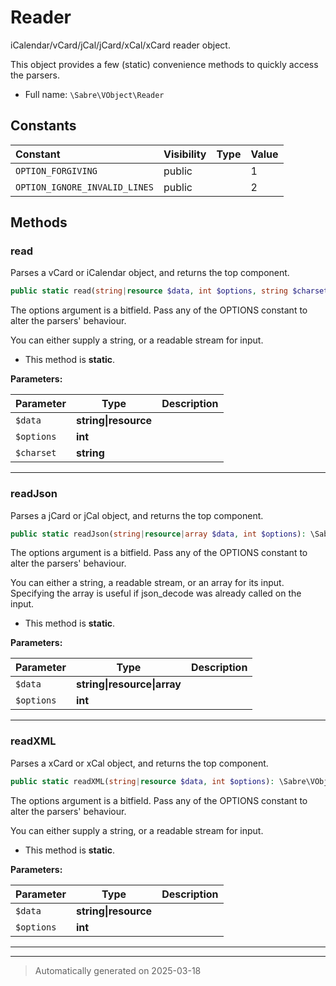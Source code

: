 
# Reader

iCalendar/vCard/jCal/jCard/xCal/xCard reader object.

This object provides a few (static) convenience methods to quickly access
the parsers.

* Full name: `\Sabre\VObject\Reader`


## Constants

| Constant | Visibility | Type | Value |
|:---------|:-----------|:-----|:------|
|`OPTION_FORGIVING`|public| |1|
|`OPTION_IGNORE_INVALID_LINES`|public| |2|


## Methods


### read

Parses a vCard or iCalendar object, and returns the top component.

```php
public static read(string|resource $data, int $options, string $charset = &#039;UTF-8&#039;): \Sabre\VObject\Document
```

The options argument is a bitfield. Pass any of the OPTIONS constant to
alter the parsers' behaviour.

You can either supply a string, or a readable stream for input.

* This method is **static**.




**Parameters:**

| Parameter | Type | Description |
|-----------|------|-------------|
| `$data` | **string&#124;resource** |  |
| `$options` | **int** |  |
| `$charset` | **string** |  |





***

### readJson

Parses a jCard or jCal object, and returns the top component.

```php
public static readJson(string|resource|array $data, int $options): \Sabre\VObject\Document
```

The options argument is a bitfield. Pass any of the OPTIONS constant to
alter the parsers' behaviour.

You can either a string, a readable stream, or an array for its input.
Specifying the array is useful if json_decode was already called on the
input.

* This method is **static**.




**Parameters:**

| Parameter | Type | Description |
|-----------|------|-------------|
| `$data` | **string&#124;resource&#124;array** |  |
| `$options` | **int** |  |





***

### readXML

Parses a xCard or xCal object, and returns the top component.

```php
public static readXML(string|resource $data, int $options): \Sabre\VObject\Document
```

The options argument is a bitfield. Pass any of the OPTIONS constant to
alter the parsers' behaviour.

You can either supply a string, or a readable stream for input.

* This method is **static**.




**Parameters:**

| Parameter | Type | Description |
|-----------|------|-------------|
| `$data` | **string&#124;resource** |  |
| `$options` | **int** |  |





***


***
> Automatically generated on 2025-03-18
